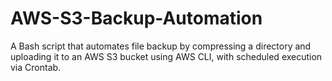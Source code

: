 # AWS-S3-Backup-Automation
A Bash script that automates file backup by compressing a directory and uploading it to an AWS S3 bucket using AWS CLI, with scheduled execution via Crontab.
